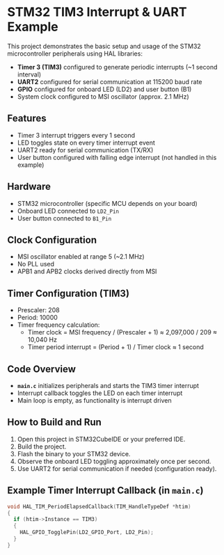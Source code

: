 # STM32 TIM3 Interrupt & UART Example

This project demonstrates the basic setup and usage of the STM32 microcontroller peripherals using HAL libraries:

- **Timer 3 (TIM3)** configured to generate periodic interrupts (~1 second interval)
- **UART2** configured for serial communication at 115200 baud rate
- **GPIO** configured for onboard LED (LD2) and user button (B1)
- System clock configured to MSI oscillator (approx. 2.1 MHz)

## Features

- Timer 3 interrupt triggers every 1 second
- LED toggles state on every timer interrupt event
- UART2 ready for serial communication (TX/RX)
- User button configured with falling edge interrupt (not handled in this example)

## Hardware

- STM32 microcontroller (specific MCU depends on your board)
- Onboard LED connected to `LD2_Pin`
- User button connected to `B1_Pin`

## Clock Configuration

- MSI oscillator enabled at range 5 (~2.1 MHz)
- No PLL used
- APB1 and APB2 clocks derived directly from MSI

## Timer Configuration (TIM3)

- Prescaler: 208
- Period: 10000
- Timer frequency calculation:
  - Timer clock = MSI frequency / (Prescaler + 1) ≈ 2,097,000 / 209 ≈ 10,040 Hz
  - Timer period interrupt = (Period + 1) / Timer clock ≈ 1 second

## Code Overview

- **`main.c`** initializes peripherals and starts the TIM3 timer interrupt
- Interrupt callback toggles the LED on each timer interrupt
- Main loop is empty, as functionality is interrupt driven

## How to Build and Run

1. Open this project in STM32CubeIDE or your preferred IDE.
2. Build the project.
3. Flash the binary to your STM32 device.
4. Observe the onboard LED toggling approximately once per second.
5. Use UART2 for serial communication if needed (configuration ready).

## Example Timer Interrupt Callback (in `main.c`)

```c
void HAL_TIM_PeriodElapsedCallback(TIM_HandleTypeDef *htim)
{
  if (htim->Instance == TIM3)
  {
    HAL_GPIO_TogglePin(LD2_GPIO_Port, LD2_Pin);
  }
}

